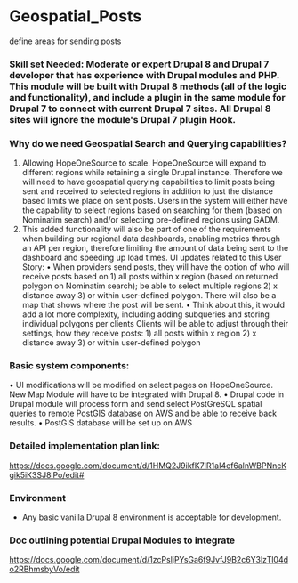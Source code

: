 # Geospatial_Posts
define areas for sending posts

### Skill set Needed: Moderate or expert Drupal 8 and Drupal 7 developer that has experience with Drupal modules and PHP. This module will be built with Drupal 8 methods (all of the logic and functionality), and include a plugin in the same module for Drupal 7 to connect with current Drupal 7 sites. All Drupal 8 sites will ignore the module's Drupal 7 plugin Hook.

### Why do we need Geospatial Search and Querying capabilities?
1.	Allowing HopeOneSource to scale. HopeOneSource will expand to different regions while retaining a single Drupal instance. Therefore we will need to have geospatial querying capabilities to limit posts being sent and received to selected regions in addition to just the distance based limits we place on sent posts. Users in the system will either have the capability to select regions based on searching for them (based on Nominatim search) and/or selecting pre-defined regions using GADM.
2.	This added functionality will also be part of one of the requirements when building our regional data dashboards, enabling metrics through an API per region, therefore limiting the amount of data being sent to the dashboard and speeding up load times. UI updates related to this User Story:
•	When providers send posts, they will have the option of who will receive posts based on 1) all posts within x region (based on returned polygon on Nominatim search); be able to select multiple regions 2) x distance away 3) or within user-defined polygon. There will also be a map that shows where the post will be sent.
•	Think about this, it would add a lot more complexity, including adding subqueries and storing individual polygons per clients Clients will be able to adjust through their settings, how they receive posts: 1) all posts within x region 2) x distance away 3) or within user-defined polygon

### Basic system components:
•	UI modifications will be modified on select pages on HopeOneSource. New Map Module will have to be integrated with Drupal 8.
•	Drupal code in Drupal module will process form and send select PostGreSQL spatial queries to remote PostGIS database on AWS and be able to receive back results.
•	PostGIS database will be set up on AWS 

### Detailed implementation plan link:
https://docs.google.com/document/d/1HMQ2J9ikfK7IR1aI4ef6alnWBPNncKgik5iK3SJ8lPo/edit#

### Environment
* Any basic vanilla Drupal 8 environment is acceptable for development. 

### Doc outlining potential Drupal Modules to integrate
https://docs.google.com/document/d/1zcPsljPYsGa6f9JvfJ9B2c6Y3lzTl04do2RBhmsbyVo/edit
